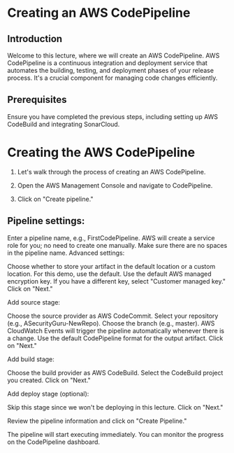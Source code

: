# Creating an AWS CodePipeline

## Introduction
Welcome to this lecture, where we will create an AWS CodePipeline. AWS CodePipeline is a continuous integration and deployment service that automates the building, testing, and deployment phases of your release process. It's a crucial component for managing code changes efficiently.

## Prerequisites
Ensure you have completed the previous steps, including setting up AWS CodeBuild and integrating SonarCloud.

# Creating the AWS CodePipeline
1. Let's walk through the process of creating an AWS CodePipeline.

2. Open the AWS Management Console and navigate to CodePipeline.

3. Click on "Create pipeline."

## Pipeline settings:

Enter a pipeline name, e.g., FirstCodePipeline.
AWS will create a service role for you; no need to create one manually.
Make sure there are no spaces in the pipeline name.
Advanced settings:

Choose whether to store your artifact in the default location or a custom location. For this demo, use the default.
Use the default AWS managed encryption key. If you have a different key, select "Customer managed key."
Click on "Next."

Add source stage:

Choose the source provider as AWS CodeCommit.
Select your repository (e.g., ASecurityGuru-NewRepo).
Choose the branch (e.g., master).
AWS CloudWatch Events will trigger the pipeline automatically whenever there is a change.
Use the default CodePipeline format for the output artifact.
Click on "Next."

Add build stage:

Choose the build provider as AWS CodeBuild.
Select the CodeBuild project you created.
Click on "Next."

Add deploy stage (optional):

Skip this stage since we won't be deploying in this lecture.
Click on "Next."

Review the pipeline information and click on "Create Pipeline."

The pipeline will start executing immediately. You can monitor the progress on the CodePipeline dashboard.
